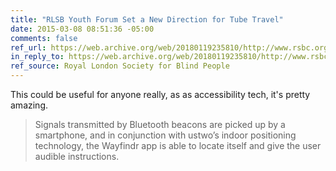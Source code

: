 ```yaml
---
title: "RLSB Youth Forum Set a New Direction for Tube Travel"
date: 2015-03-08 08:51:36 -05:00
comments: false
ref_url: https://web.archive.org/web/20180119235810/http://www.rsbc.org.uk/blogs/rlsb-youth-forum-set-a-new-direction-for-tube-travel/
in_reply_to: https://web.archive.org/web/20180119235810/http://www.rsbc.org.uk/blogs/rlsb-youth-forum-set-a-new-direction-for-tube-travel/
ref_source: Royal London Society for Blind People
---
```


This could be useful for anyone really, as as accessibility tech, it's pretty amazing.

> Signals transmitted by Bluetooth beacons are picked up by a smartphone, and in conjunction with ustwo’s indoor positioning technology, the Wayfindr app is able to locate itself and give the user audible instructions.